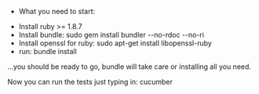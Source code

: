 * What you need to start:
- Install ruby >= 1.8.7
- Install bundle: sudo gem install bundler --no-rdoc --no-ri
- Install openssl for ruby: sudo apt-get install libopenssl-ruby
- run: bundle install

...you should be ready to go, bundle will take care or installing all you need.

Now you can run the tests just typing in: cucumber
